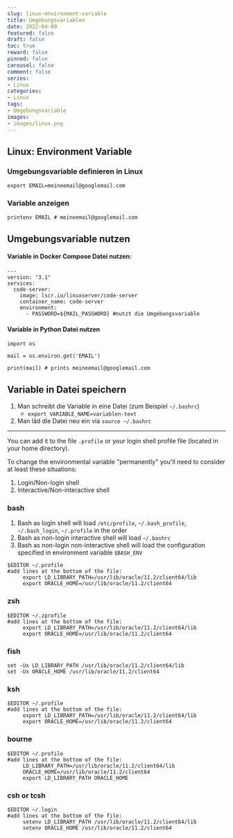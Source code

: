```yaml
---
slug: linux-environment-variable
title: Umgebungsvariablen
date: 2022-04-09
featured: false
draft: false
toc: true
reward: false
pinned: false
carousel: false
comment: false
series:
- Linux
categories:
- Linux
tags:
- Umgebungsvariable
images:
- images/linux.png
---
```


## Linux: Environment Variable

### Umgebungsvariable definieren in Linux

```
export EMAIL=meineemail@googlemail.com
```

### Variable anzeigen

```
printenv EMAIL # meineemail@googlemail.com
```

## Umgebungsvariable nutzen

#### Variable in Docker Compose Datei nutzen:

```
---
version: "3.1"
services:
  code-server:
    image: lscr.io/linuxserver/code-server
    container_name: code-server
    environment:     
      - PASSWORD=${MAIL_PASSWORD} #nutzt die Umgebungsvariable
```

#### Variable in Python Datei nutzen

```
import os

mail = os.environ.get('EMAIL')

print(mail) # prints meineemail@googlemail.com
```

## Variable in Datei speichern

1.  Man schreibt die Variable in eine Datei (zum Beispiel `~/.bashrc`)
    -   `export VARIABLE_NAME=variablen-text`
2.  Man läd die Datei neu ein via `source ~/.bashrc`

___

You can add it to the file `.profile` or your login shell profile file (located in your home directory).

To change the environmental variable "permanently" you'll need to consider at least these situations:

1.  Login/Non-login shell
2.  Interactive/Non-interactive shell

### bash

1.  Bash as login shell will load `/etc/profile`, `~/.bash_profile`, `~/.bash_login`, `~/.profile` in the order
2.  Bash as non-login interactive shell will load `~/.bashrc`
3.  Bash as non-login non-interactive shell will load the configuration specified in environment variable `$BASH_ENV`

```
$EDITOR ~/.profile
#add lines at the bottom of the file:  
     export LD_LIBRARY_PATH=/usr/lib/oracle/11.2/client64/lib
     export ORACLE_HOME=/usr/lib/oracle/11.2/client64
```

### zsh

```
$EDITOR ~/.zprofile
#add lines at the bottom of the file:  
     export LD_LIBRARY_PATH=/usr/lib/oracle/11.2/client64/lib
     export ORACLE_HOME=/usr/lib/oracle/11.2/client64
```

### fish

```
set -Ux LD_LIBRARY_PATH /usr/lib/oracle/11.2/client64/lib
set -Ux ORACLE_HOME /usr/lib/oracle/11.2/client64
```

### ksh

```
$EDITOR ~/.profile
#add lines at the bottom of the file:  
     export LD_LIBRARY_PATH=/usr/lib/oracle/11.2/client64/lib
     export ORACLE_HOME=/usr/lib/oracle/11.2/client64
```

### bourne

```
$EDITOR ~/.profile
#add lines at the bottom of the file:  
     LD_LIBRARY_PATH=/usr/lib/oracle/11.2/client64/lib     
     ORACLE_HOME=/usr/lib/oracle/11.2/client64
     export LD_LIBRARY_PATH ORACLE_HOME
```

### csh or tcsh

```
$EDITOR ~/.login
#add lines at the bottom of the file:  
     setenv LD_LIBRARY_PATH /usr/lib/oracle/11.2/client64/lib
     setenv ORACLE_HOME /usr/lib/oracle/11.2/client64
```
